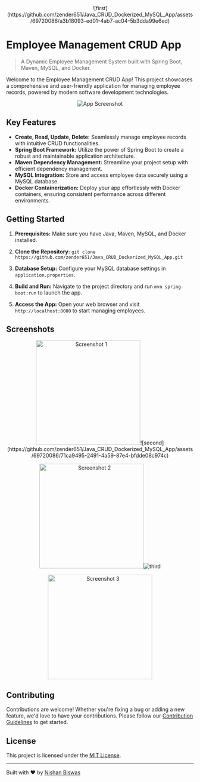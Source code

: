 <div align="center">
<!-- a -->
  ![first](https://github.com/zender651/Java_CRUD_Dockerized_MySQL_App/assets/69720086/a3b18093-ed01-4ab7-ac04-5b3dda99e6ed)

</div>

# Employee Management CRUD App
> A Dynamic Employee Management System built with Spring Boot, Maven, MySQL, and Docker.

Welcome to the Employee Management CRUD App! This project showcases a comprehensive and user-friendly application for managing employee records, powered by modern software development technologies.

<div align="center">
  <img src="screenshot.png" alt="App Screenshot">
</div>

## Key Features

- **Create, Read, Update, Delete:** Seamlessly manage employee records with intuitive CRUD functionalities.
- **Spring Boot Framework:** Utilize the power of Spring Boot to create a robust and maintainable application architecture.
- **Maven Dependency Management:** Streamline your project setup with efficient dependency management.
- **MySQL Integration:** Store and access employee data securely using a MySQL database.
- **Docker Containerization:** Deploy your app effortlessly with Docker containers, ensuring consistent performance across different environments.

## Getting Started

1. **Prerequisites:** Make sure you have Java, Maven, MySQL, and Docker installed.

2. **Clone the Repository:** `git clone https://github.com/zender651/Java_CRUD_Dockerized_MySQL_App.git`

3. **Database Setup:** Configure your MySQL database settings in `application.properties`.

4. **Build and Run:** Navigate to the project directory and run `mvn spring-boot:run` to launch the app.

5. **Access the App:** Open your web browser and visit `http://localhost:8080` to start managing employees.

## Screenshots

<div align="center">
  <img src="second.png" alt="Screenshot 1" width="280">![second](https://github.com/zender651/Java_CRUD_Dockerized_MySQL_App/assets/69720086/71ca9495-2491-4a59-87e4-bfdde08c974c)

  <img src="third.png" alt="Screenshot 2" width="280">![third](https://github.com/zender651/Java_CRUD_Dockerized_MySQL_App/assets/69720086/a4845eaa-ec41-4ba1-8079-6ee13e2b2f7c)

  <img src="![fourth](https://github.com/zender651/Java_CRUD_Dockerized_MySQL_App/assets/69720086/8a673e81-06b8-4b4b-977c-3d5a716644ac)" alt="Screenshot 3" width="280">

</div>

## Contributing

Contributions are welcome! Whether you're fixing a bug or adding a new feature, we'd love to have your contributions. Please follow our [Contribution Guidelines](CONTRIBUTING.md) to get started.

## License

This project is licensed under the [MIT License](LICENSE).

---

Built with ❤️ by [Nishan Biswas](https://github.com/zender651)

